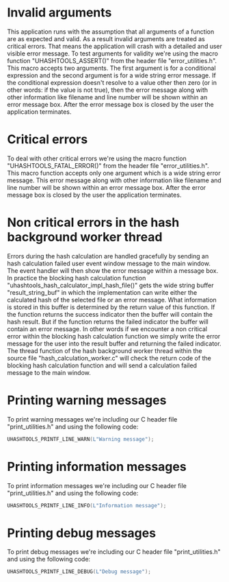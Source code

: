<!--
SPDX-FileCopyrightText: 2024 Marcel Gosmann <thafiredragonofdeath@gmail.com>
SPDX-License-Identifier: CC0-1.0
-->

# Invalid arguments
This application runs with the assumption that all arguments of a
function are as expected and valid. As a result invalid arguments
are treated as critical errors. That means the application will 
crash with a detailed and user visible error message.
To test arguments for validity we're using the macro function
"UHASHTOOLS_ASSERT()" from the header file "error_utilities.h".
This macro accepts two arguments. The first argument is for a
conditional expression and the second argument is for a wide string
error message. If the conditional expression doesn't resolve to
a value other then zero (or in other words: if the value is not
true), then the error message along with other information like
filename and line number will be shown within an error message box.
After the error message box is closed by the user the application
terminates.

# Critical errors
To deal with other critical errors we're using the macro function
"UHASHTOOLS_FATAL_ERROR()" from the header file "error_utilities.h".
This macro function accepts only one argument which is a wide
string error message. This error message along with other
information like filename and line number will be shown within an
error message box. After the error message box is closed by the user
the application terminates.

# Non critical errors in the hash background worker thread
Errors during the hash calculation are handled gracefully by sending
an hash calculation failed user event window message to the main
window. The event handler will then show the error message within a
message box. In practice the blocking hash calculation function
"uhashtools_hash_calculator_impl_hash_file()" gets the wide string
buffer "result_string_buf" in which the implementation can write
either the calculated hash of the selected file or an error message.
What information is stored in this buffer is determined by the
return value of this function. If the function returns the success
indicator then the buffer will contain the hash result. But if the
function returns the failed indicator the buffer will contain an
error message. In other words if we encounter a non critical error
within the blocking hash calculation function we simply write the
error message for the user into the result buffer and returning
the failed indicator. The thread function of the hash background
worker thread within the source file "hash_calculation_worker.c"
will check the return code of the blocking hash calculation function
and will send a calculation failed message to the main window.

# Printing warning messages
To print warning messages we're including our C header file
"print_utilities.h" and using the following code:
```C
UHASHTOOLS_PRINTF_LINE_WARN(L"Warning message");
```

# Printing information messages
To print information messages we're including our C header file
"print_utilities.h" and using the following code:
```C
UHASHTOOLS_PRINTF_LINE_INFO(L"Information message");
```

# Printing debug messages
To print debug messages we're including our C header file
"print_utilities.h" and using the following code:
```C
UHASHTOOLS_PRINTF_LINE_DEBUG(L"Debug message");
```